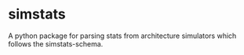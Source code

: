 # simstats

A python package for parsing stats from architecture simulators which follows the simstats-schema.

